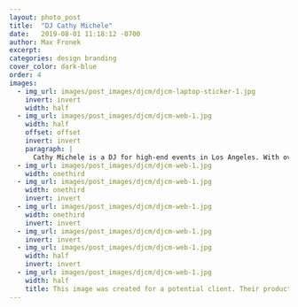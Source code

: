 ```yaml
---
layout: photo_post
title:  "DJ Cathy Michele"
date:   2019-08-01 11:18:12 -0700
author: Max Fronek
excerpt: 
categories: design branding
cover_color: dark-blue
order: 4
images:
  - img_url: images/post_images/djcm/djcm-laptop-sticker-1.jpg
    invert: invert
    width: half 
  - img_url: images/post_images/djcm/djcm-web-1.jpg
    width: half
    offset: offset
    invert: invert
    paragraph: |
      Cathy Michele is a DJ for high-end events in Los Angeles. With over 20 years of experience, she needed a brand identity that would properly represent her style to prospective clients. I performed multiple logo explorations of different concepts for her, and will demonstrate my working process here.
  - img_url: images/post_images/djcm/djcm-web-1.jpg
    width: onethird        
  - img_url: images/post_images/djcm/djcm-web-1.jpg
    width: onethird
    invert: invert
  - img_url: images/post_images/djcm/djcm-web-1.jpg
    width: onethird
    invert: invert
  - img_url: images/post_images/djcm/djcm-web-1.jpg
    invert: invert    
  - img_url: images/post_images/djcm/djcm-web-1.jpg
    width: half
    invert: invert
  - img_url: images/post_images/djcm/djcm-web-1.jpg
    width: half
    title: This image was created for a potential client. Their product and identifying info has been removed.
---
```



